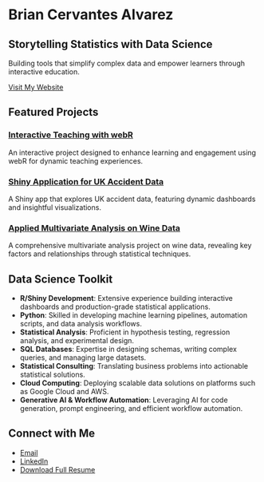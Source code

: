 # Brian Cervantes Alvarez

## Storytelling Statistics with Data Science

Building tools that simplify complex data and empower learners through interactive education.

[Visit My Website](https://www.datascienceyapper.com/)

## Featured Projects

### [Interactive Teaching with webR](https://www.datascienceyapper.com/content/blog/interactive-teaching-with-webr/)
An interactive project designed to enhance learning and engagement using webR for dynamic teaching experiences.

### [Shiny Application for UK Accident Data](https://www.datascienceyapper.com/content/projects/united-kingdom-car-accident-shiny-app/)
A Shiny app that explores UK accident data, featuring dynamic dashboards and insightful visualizations.

### [Applied Multivariate Analysis on Wine Data](https://www.datascienceyapper.com/content/projects/wine-multivariate-statistical-analysis/)
A comprehensive multivariate analysis project on wine data, revealing key factors and relationships through statistical techniques.

## Data Science Toolkit

- **R/Shiny Development**: Extensive experience building interactive dashboards and production-grade statistical applications.
- **Python**: Skilled in developing machine learning pipelines, automation scripts, and data analysis workflows.
- **Statistical Analysis**: Proficient in hypothesis testing, regression analysis, and experimental design.
- **SQL Databases**: Expertise in designing schemas, writing complex queries, and managing large datasets.
- **Statistical Consulting**: Translating business problems into actionable statistical solutions.
- **Cloud Computing**: Deploying scalable data solutions on platforms such as Google Cloud and AWS.
- **Generative AI & Workflow Automation**: Leveraging AI for code generation, prompt engineering, and efficient workflow automation.

## Connect with Me

- [Email](mailto:briancervantesalvarez@gmail.com)
- [LinkedIn](https://www.linkedin.com/in/bcervantesalvarez)
- [Download Full Resume](https://www.datascienceyapper.com/assets/documents/resume/Brian_Cervantes_Alvarez_Resume.pdf)

